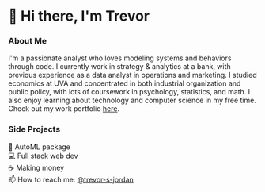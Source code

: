 # 👋 Hi there, I'm Trevor

### About Me

I'm a passionate analyst who loves modeling systems and behaviors through code. I currently work in strategy & analytics at a bank, with previous experience as a data analyst in operations and marketing. I studied economics at UVA and concentrated in both industrial organization and public policy, with lots of coursework in psychology, statistics, and math. I also enjoy learning about technology and computer science in my free time. Check out my work portfolio [here](https://www.github.com/tsj7ww/portfolio#readme).

### Side Projects

🤖 AutoML package  
💻 Full stack web dev  
☕ Making money  
📫 How to reach me: [@trevor-s-jordan](https://linkedin.com/in/trevor-s-jordan) 

